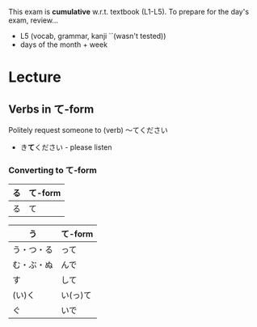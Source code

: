 This exam is **cumulative** w.r.t. textbook (L1-L5).
To prepare for the day's exam, review...
- L5 (vocab, grammar, kanji ``(wasn't tested))
- days of the month + week

# Lecture

## Verbs in て-form
Politely request someone to (verb)
〜てください
- き**て**ください - please listen

### Converting to て-form
|る|て-form|
|-|-|
|る|て|

|う|て-form|
|-|-|
|う・つ・る|って|
|む・ぶ・ぬ|んで|
|す|して|
|(い)く|い(っ)て|
|ぐ|いで|

